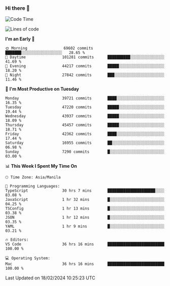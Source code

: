### Hi there 👋

<!--START_SECTION:waka-->
![Code Time](http://img.shields.io/badge/Code%20Time-4%2C898%20hrs%207%20mins-blue)

![Lines of code](https://img.shields.io/badge/From%20Hello%20World%20I%27ve%20Written-109.4%20million%20lines%20of%20code-blue)

**I'm an Early 🐤** 

```text
🌞 Morning                69602 commits       ███████░░░░░░░░░░░░░░░░░░   28.65 % 
🌆 Daytime                101281 commits      ██████████░░░░░░░░░░░░░░░   41.69 % 
🌃 Evening                44217 commits       █████░░░░░░░░░░░░░░░░░░░░   18.20 % 
🌙 Night                  27842 commits       ███░░░░░░░░░░░░░░░░░░░░░░   11.46 % 
```
📅 **I'm Most Productive on Tuesday** 

```text
Monday                   39721 commits       ████░░░░░░░░░░░░░░░░░░░░░   16.35 % 
Tuesday                  47220 commits       █████░░░░░░░░░░░░░░░░░░░░   19.44 % 
Wednesday                43937 commits       █████░░░░░░░░░░░░░░░░░░░░   18.09 % 
Thursday                 45457 commits       █████░░░░░░░░░░░░░░░░░░░░   18.71 % 
Friday                   42362 commits       ████░░░░░░░░░░░░░░░░░░░░░   17.44 % 
Saturday                 16955 commits       ██░░░░░░░░░░░░░░░░░░░░░░░   06.98 % 
Sunday                   7290 commits        █░░░░░░░░░░░░░░░░░░░░░░░░   03.00 % 
```


📊 **This Week I Spent My Time On** 

```text
🕑︎ Time Zone: Asia/Manila

💬 Programming Languages: 
TypeScript               30 hrs 7 mins       █████████████████████░░░░   83.08 % 
JavaScript               1 hr 32 mins        █░░░░░░░░░░░░░░░░░░░░░░░░   04.25 % 
TSConfig                 1 hr 13 mins        █░░░░░░░░░░░░░░░░░░░░░░░░   03.38 % 
JSON                     1 hr 12 mins        █░░░░░░░░░░░░░░░░░░░░░░░░   03.35 % 
YAML                     1 hr 9 mins         █░░░░░░░░░░░░░░░░░░░░░░░░   03.21 % 

🔥 Editors: 
VS Code                  36 hrs 16 mins      █████████████████████████   100.00 % 

💻 Operating System: 
Mac                      36 hrs 16 mins      █████████████████████████   100.00 % 
```


 Last Updated on 18/02/2024 10:25:23 UTC
<!--END_SECTION:waka-->


<!--
**rad182/rad182** is a ✨ _special_ ✨ repository because its `README.md` (this file) appears on your GitHub profile.

Here are some ideas to get you started:

- 🔭 I’m currently working on ...
- 🌱 I’m currently learning ...
- 👯 I’m looking to collaborate on ...
- 🤔 I’m looking for help with ...
- 💬 Ask me about ...
- 📫 How to reach me: ...
- 😄 Pronouns: ...
- ⚡ Fun fact: ...
-->
